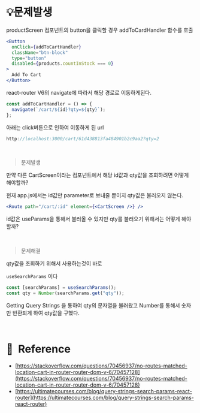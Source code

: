 # 💡문제발생

productScreen 컴포넌트의 button을 클릭할 경우 addToCardHandler 함수를 호출

```jsx
<Button
  onClick={addToCartHandler}
  className="btn-block"
  type="button"
  disabled={products.countInStock === 0}
>
  Add To Cart
</Button>
```

react-router V6의 navigate에 따라서 해당 경로로 이동하게된다.

```jsx
const addToCartHandler = () => {
  navigate(`/cart/${id}?qty=${qty}`);
};
```

아래는 click버튼으로 인하여 이동하게 된 url

```jsx
http://localhost:3000/cart/61d438813fa484901b2c9aa2?qty=2
```

<br/>

> 문제발생

만약 다른 CartScreen이라는 컴포넌트에서 해당 id값과 qty값을 조회하려면 어떻게 해야할까?

현재 app.js에서는 id값만 parameter로 보내줄 뿐이지 qty값은 불러오지 않는다.

```jsx
<Route path="/cart/:id" element={<CartScreen />} />
```

id값은 useParams을 통해서 불러올 수 있지만 qty를 불러오기 위해서는 어떻게 해야할까?

<br/>

> 문제해결

qty값을 조회하기 위해서 사용하는것이 바로

`useSearchParams` 이다

```jsx
const [searchParams] = useSearchParams();
const qty = Number(searchParams.get("qty"));
```

Getting Query Strings 을 통하여 qty의 문자열을 불러왔고 Number를 통해서 숫자만 반환되게 하여 qty값을 구했다.

<br/>

# 🔗  Reference

- [https://stackoverflow.com/questions/70456937/no-routes-matched-location-cart-in-router-router-dom-v-6/70457128](https://stackoverflow.com/questions/70456937/no-routes-matched-location-cart-in-router-router-dom-v-6/70457128)
- [https://ultimatecourses.com/blog/query-strings-search-params-react-router](https://ultimatecourses.com/blog/query-strings-search-params-react-router)
